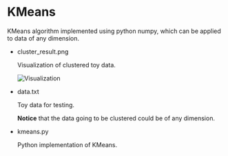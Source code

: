 # KMeans


KMeans algorithm implemented using python numpy, which can be applied to data of any dimension.


- cluster_result.png
  
  Visualization of clustered toy data.

  ![Visualization](https://github.com/watsonyanghx/Python-Scripts/blob/master/KMeans/cluster_result.png)

- data.txt
  
  Toy data for testing. 

  **Notice** that the data going to be clustered could be of any dimension.

- kmeans.py
  
  Python implementation of KMeans.

